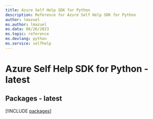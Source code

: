 ```yaml
---
title: Azure Self Help SDK for Python
description: Reference for Azure Self Help SDK for Python
author: lmazuel
ms.author: lmazuel
ms.data: 06/26/2023
ms.topic: reference
ms.devlang: python
ms.service: selfhelp
---
```

# Azure Self Help SDK for Python - latest
## Packages - latest
[!INCLUDE [packages](self-help-index.md)]